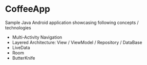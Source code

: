 # CoffeeApp

Sample Java Android application showcasing following concepts / technologies
* Multi-Activity Navigation
* Layered Architecture: View / ViewModel / Repository / DataBase
* LiveData
* Room
* ButterKnife
